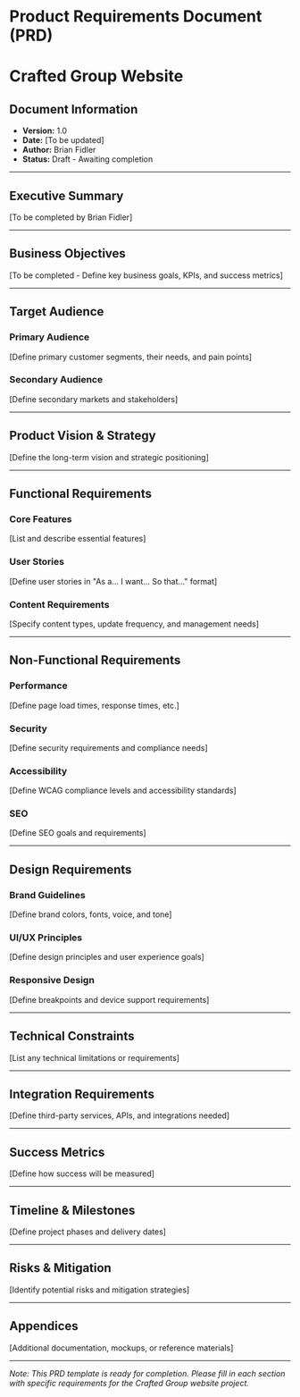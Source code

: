# Product Requirements Document (PRD)
# Crafted Group Website

## Document Information
- **Version:** 1.0
- **Date:** [To be updated]
- **Author:** Brian Fidler
- **Status:** Draft - Awaiting completion

---

## Executive Summary
[To be completed by Brian Fidler]

---

## Business Objectives
[To be completed - Define key business goals, KPIs, and success metrics]

---

## Target Audience

### Primary Audience
[Define primary customer segments, their needs, and pain points]

### Secondary Audience
[Define secondary markets and stakeholders]

---

## Product Vision & Strategy
[Define the long-term vision and strategic positioning]

---

## Functional Requirements

### Core Features
[List and describe essential features]

### User Stories
[Define user stories in "As a... I want... So that..." format]

### Content Requirements
[Specify content types, update frequency, and management needs]

---

## Non-Functional Requirements

### Performance
[Define page load times, response times, etc.]

### Security
[Define security requirements and compliance needs]

### Accessibility
[Define WCAG compliance levels and accessibility standards]

### SEO
[Define SEO goals and requirements]

---

## Design Requirements

### Brand Guidelines
[Define brand colors, fonts, voice, and tone]

### UI/UX Principles
[Define design principles and user experience goals]

### Responsive Design
[Define breakpoints and device support requirements]

---

## Technical Constraints
[List any technical limitations or requirements]

---

## Integration Requirements
[Define third-party services, APIs, and integrations needed]

---

## Success Metrics
[Define how success will be measured]

---

## Timeline & Milestones
[Define project phases and delivery dates]

---

## Risks & Mitigation
[Identify potential risks and mitigation strategies]

---

## Appendices
[Additional documentation, mockups, or reference materials]

---

*Note: This PRD template is ready for completion. Please fill in each section with specific requirements for the Crafted Group website project.*